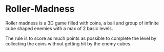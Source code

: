 # Roller-Madness
Roller madness is a 3D game filled with coins, a ball and group of infinite cube shaped enemies with a max of 2 basic levels. 

The rule is to score as much points as possible to complete the level by collecting the coins without getting hit by the enemy cubes.
